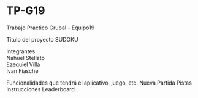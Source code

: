 # TP-G19
Trabajo Practico Grupal - Equipo19


Titulo del proyecto
SUDOKU

Integrantes
<br>Nahuel Stellato
<br>Ezequiel Villa
<br>Ivan Fiasche



Funcionalidades que tendrá el aplicativo, juego, etc.
Nueva Partida
Pistas
Instrucciones
Leaderboard

